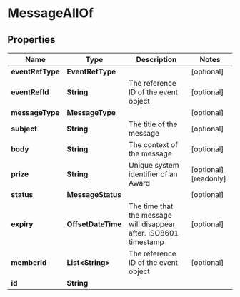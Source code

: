 

# MessageAllOf


## Properties

| Name | Type | Description | Notes |
|------------ | ------------- | ------------- | -------------|
|**eventRefType** | **EventRefType** |  |  [optional] |
|**eventRefId** | **String** | The reference ID of the event object |  [optional] |
|**messageType** | **MessageType** |  |  [optional] |
|**subject** | **String** | The title of the message |  [optional] |
|**body** | **String** | The context of the message |  [optional] |
|**prize** | **String** | Unique system identifier of an Award |  [optional] [readonly] |
|**status** | **MessageStatus** |  |  [optional] |
|**expiry** | **OffsetDateTime** | The time that the message will disappear after. ISO8601 timestamp |  [optional] |
|**memberId** | **List&lt;String&gt;** | The reference ID of the event object |  [optional] |
|**id** | **String** |  |  |



